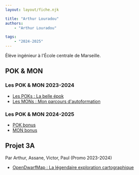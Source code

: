```yaml
---
layout: layout/fiche.njk

title: "Arthur Louradou"
authors:
    - "Arthur Louradou"

tags:
    - "2024-2025"
---
```


Élève ingénieur à l'École centrale de Marseille.

## POK & MON

### Les POK & MON <span class="bg-yellow-200 rounded-full py-0.5 px-2">2023-2024</span>

* [Les POKs : La belle épok](./pok)
* [Les MONs : Mon parcours d'autoformation](./mon)

### Les POK & MON <span class="bg-yellow-200 rounded-full py-0.5 px-2">2024-2025</span>

* [POK bonus](../../2023-2024/Louradou-Arthur/pok)
* [MON bonus](../../2023-2024/Louradou-Arthur/mon)

## Projet 3A

Par Arthur, Assane, Victor, Paul (Promo <span class="bg-yellow-200 rounded-full py-0.5 px-2">2023-2024</span>)

* [OpenDwarfMap : La légendaire exploration cartographique](../../../promos/2023-2024/_projets/OpenDwarfMap/)
